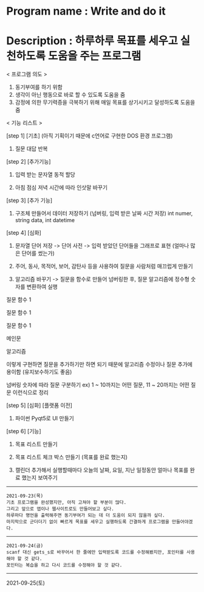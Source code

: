 # Program name : Write and do it

# Description : 하루하루 목표를 세우고 실천하도록 도움을 주는 프로그램

 < 프로그램 의도 > 
 1. 동기부여를 하기 위함
 2. 생각이 아닌 행동으로 바로 할 수 있도록 도움을 줌
 3. 감정에 의한 무기력증을 극복하기 위해 매일 목표를 상기시키고 달성하도록 도움을 줌

 < 기능 리스트 >

   [step 1] [기초]
 (아직 기획이기 때문에 c언어로 구현한 DOS 환경 프로그램)
 1. 질문 대답 반복

   [step 2] [추가기능]

 1. 입력 받는 문자열 동적 할당

 2. 아침 점심 저녁 시간에 따라 인삿말 바꾸기

   [step 3] [추가 기능]

 1. 구조체 만들어서 데이터 저장하기 (넘버링, 입력 받은 날짜 시간 저장) int numer, string data, int datetime 

   [step 4] [심화]

 1. 문자열 단어 저장 -> 단어 사전 -> 입력 받았던 단어들을 그래프로 표현 (얼마나 많은 단어를 썼는가)

 2. 주어, 동사, 목적어, 보어, 감탄사 등을 사용하여 질문을 사람처럼 매끄럽게 만들기

 3. 알고리즘 바꾸기 -> 질문을 함수로 만들어 넘버링한 후, 질문 알고리즘에 정수형 숫자를 변환하여 실행

   질문 함수 1
   
   질문 함수 1
   
   질문 함수 1
   
   메인문
   
   알고리즘
   
     
     
   이렇게 구현하면 질문을 추가하기만 하면 되기 때문에 알고리즘 수정이나 질문 추가에 용이함 (유지보수하기도 좋음)
   
   넘버링 숫자에 따라 질문 구분하기 ex) 1 ~ 10까지는 어떤 질문, 11 ~ 20까지는 어떤 질문 이런식으로 정리



   [step 5] [심화] [플랫폼 이전]

 1. 파이썬 Pyqt5로 UI 만들기

   [step 6] [기능]

 1. 목표 리스트 만들기

 2. 목표 리스트 체크 박스 만들기 (목표를 완료 했는지)

 3. 캘린더 추가해서 실행할때마다 오늘의 날짜, 요일, 지난 일정동안 얼마나 목표를 완료 했는지 보여주기



------------------------------------------------------------------------------------------------------------------
    2021-09-23(목)
    기초 프로그램을 완성했지만, 아직 고쳐야 할 부분이 많다.
    그리고 앞으로 앱이나 웹사이트로도 만들어보고 싶다.
    하루마다 명언을 출력해주면 동기부여가 되는 데 더 도움이 되지 않을까 싶다.
    마지막으로 군더더기 없이 빠르게 목표를 세우고 실행하도록 간결하게 프로그램을 만들어야겠다.
    
------------------------------------------------------------------------------------------------------------------
    2021-09-24(금)
    scanf 대신 gets_s로 바꾸어서 한 줄에만 입력받도록 코드를 수정해봤지만, 포인터를 사용해야 할 것 같다.
    포인터는 복습을 하고 다시 코드를 수정해야 할 것 같다.

------------------------------------------------------------------------------------------------------------------
   2021-09-25(토)
   

